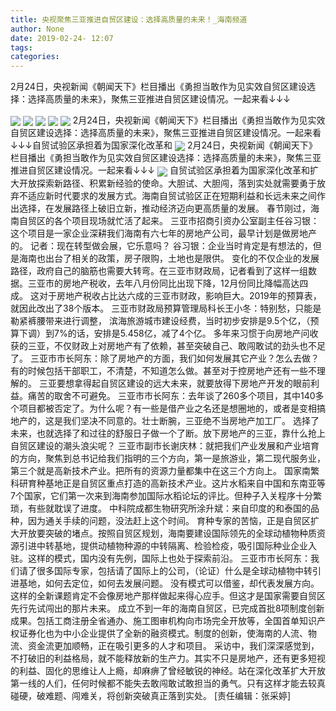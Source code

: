 ```yaml
---
title: 央视聚焦三亚推进自贸区建设：选择高质量的未来！_海南频道
author: None
date: 2019-02-24- 12:07
tags: 
categories: 
---
```

2月24日，央视新闻《朝闻天下》栏目播出《勇担当敢作为见实效自贸区建设选择：选择高质量的未来》，聚焦三亚推进自贸区建设情况。一起来看↓↓↓
<!-- more -->
                
<img align="center" border="0" src="http://p2.ifengimg.com/fck/2019_09/9f87a4c79518051_w563_h401.jpg" />
                
<img align="center" border="0" src="http://p2.ifengimg.com/fck/2019_09/3c1ea34cf273545_w563_h349.jpg" />
            
<img align="center" border="0" src="http://p2.ifengimg.com/fck/2019_09/eb7b99a8ea02576_w544_h390.jpg" />
<img align="center" border="0" src="http://p2.ifengimg.com/fck/2019_09/26fa979b7575ba7_w1080_h687.jpg" />
<img align="center" border="0" src="http://p2.ifengimg.com/fck/2019_09/06e3819f108ffa5_w550_h402.jpg" />
2月24日，央视新闻《朝闻天下》栏目播出《勇担当敢作为见实效自贸区建设选择：选择高质量的未来》，聚焦三亚推进自贸区建设情况。一起来看↓↓↓自贸试验区承担着为国家深化改革和
<img align="center" border="0" src="http://p2.ifengimg.com/fck/2019_09/a2bc0432b5e7f16_w505_h375.jpg" />
2月24日，央视新闻《朝闻天下》栏目播出《勇担当敢作为见实效自贸区建设选择：选择高质量的未来》，聚焦三亚推进自贸区建设情况。一起来看↓↓↓
<img align="center" border="0" src="http://p2.ifengimg.com/a/2016/0810/204c433878d5cf9size1_w16_h16.png" />
自贸试验区承担着为国家深化改革和扩大开放探索新路径、积累新经验的使命。大胆试、大胆闯，落到实处就需要勇于放弃不适应新时代要求的发展方式。海南自贸试验区正在短期利益和长远未来之间作出选择，在发展路径上破旧立新，推动经济迈向更高质量的发展。
春节刚过，海南自贸区的各个项目现场就忙活了起来。
三亚市招商引资办公室副主任谷习银：这个项目是一家企业深耕我们海南有六七年的房地产公司，最早计划是做房地产的。
记者：现在转型做会展，它乐意吗？
谷习银：企业当时肯定是有想法的，但是海南也出台了相关的政策，房子限购，土地也是限供。
变化的不仅企业的发展路径，政府自己的脑筋也需要大转弯。在三亚市财政局，记者看到了这样一组数据。三亚市的房地产税收，去年八月份同比出现下降，12月份同比降幅高达四成。
这对于房地产税收占比达六成的三亚市财政，影响巨大。2019年的预算表，就因此改出了38个版本。
三亚市财政局预算管理局科长王小冬：特别愁，只能是勒紧裤腰带来进行调整， 滨海旅游城市建设经费，当时初步安排是9.5个亿，（预算下调）到7%的话，安排是5.458亿，减了4个亿。
多年来习惯于向房地产问收获的三亚，不仅财政上对房地产有了依赖，甚至突破自己、敢闯敢试的劲头也不足了。
三亚市市长阿东：除了房地产的方面，我们如何发展其它产业？怎么去做？有的时候包括干部职工，不清楚，不知道怎么做。甚至对于控房地产还有一些不理解的。
三亚要想拿得起自贸区建设的远大未来，就要放得下房地产开发的眼前利益。痛苦的取舍不可避免。
三亚市市长阿东：去年谈了260多个项目，其中140多个项目都被否定了。为什么呢？有一些是借产业之名还是想圈地的，或者是变相搞地产的，这是我们坚决不同意的。壮士断腕，三亚绝不当房地产加工厂。
选择了未来，也就选择了和过往的舒服日子做一个了断。放下房地产的三亚，靠什么抢上自贸区建设的潮头浪尖呢？
三亚市副市长谢庆林：就把我们产业发展和产业培育的方向，聚焦到总书记给我们指明的三个方向，第一是旅游业，第二现代服务业，第三个就是高新技术产业。把所有的资源力量都集中在这三个方向上。
国家南繁科研育种基地正是自贸区重点打造的高新技术产业。这片水稻来自中国和东南亚等7个国家，它们第一次来到海南参加国际水稻论坛的评比。但种子入关程序十分繁琐，有些就耽误了进度。
中科院成都生物研究所涂升斌：来自印度的和泰国的品种，因为通关手续的问题，没法赶上这个时间。
育种专家的苦恼，正是自贸区扩大开放要突破的堵点。按照自贸区规划，海南要建设国际领先的全球动植物种质资源引进中转基地，提供动植物种源的中转隔离、检验检疫，吸引国际种业企业入驻。这样的模式，国内没有先例，国际上也处于探索前沿。
三亚市市长阿东：我们请了很多国际专家，包括请了国际上的公司，（论证）什么是全球动植物中转引进基地，如何去定位，如何去发展问题。
没有模式可以借鉴，却代表发展方向。这样的全新课题肯定不会像房地产那样做起来得心应手。但这才是国家需要自贸区先行先试闯出的那片未来。 成立不到一年的海南自贸区，已完成首批8项制度创新成果。包括工商注册全省通办、施工图审机构向市场完全开放等，全国首单知识产权证券化也为中小企业提供了全新的融资模式。制度的创新，使海南的人流、物流、资金流更加顺畅，正在吸引更多的人才和项目。
采访中，我们深深感觉到，不打破旧的利益格局，就不能释放新的生产力。其实不只是房地产，还有更多短视的利益、固化的思维让人上瘾，却麻痹了曾经敏锐的神经。站在深化改革扩大开放第一线的人们，任何时候都不能失去敢闯敢试敢担当的勇气。只有这样才能去较真碰硬，破难题、闯难关，将创新突破真正落到实处。
[责任编辑：张采婷]
            
